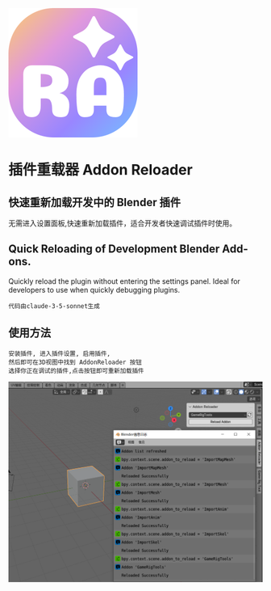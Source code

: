 ![logo.png](logo.png)

# 插件重载器 Addon Reloader

## 快速重新加载开发中的 Blender 插件
无需进入设置面板,快速重新加载插件，适合开发者快速调试插件时使用。

## Quick Reloading of Development Blender Add-ons.
Quickly reload the plugin without entering the settings panel.
Ideal for developers to use when quickly debugging plugins.

    代码由claude-3-5-sonnet生成

## 使用方法

    安装插件, 进入插件设置, 启用插件, 
    然后即可在3D视图中找到 AddonReloader 按钮
    选择你正在调试的插件,点击按钮即可重新加载插件

![pv.png](pv.png)